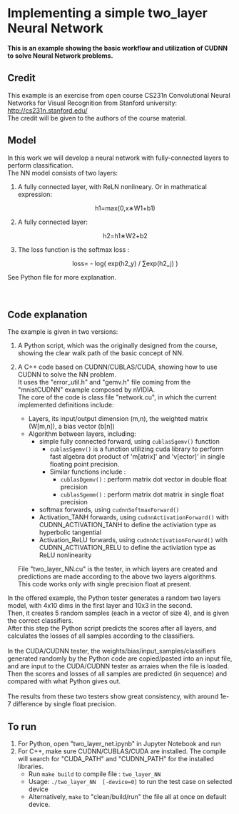 # **Implementing a simple two_layer Neural Network**

**This is an example showing the basic workflow and utilization of CUDNN to solve Neural Network problems.**

## Credit
This example is an exercise from open course CS231n Convolutional Neural Networks for Visual Recognition from Stanford university: http://cs231n.stanford.edu/  
The credit will be given to the authors of the course material.  

## Model
In this work we will develop a neural network with fully-connected layers to perform classification.  
The NN model consists of two layers:  
  1. A fully connected layer, with ReLN nonlineary. Or in mathmatical expression:  
      <p align="center">h1=max(0,x∗W1+b1) </p>
  2. A fully connected layer:  
          <p align="center"> h2=h1∗W2+b2  </p>
  3. The loss function is the softmax loss :  
          <p align="center">loss= - log( exp(h2_y) / ∑exp(h2_j) )  </p>
          
See Python file for more explanation.
<br>  
<br>

## Code explanation
The example is given in two versions:
1) A Python script, which was the originally designed from the course, showing the clear walk path of the basic concept of NN.  

2) A C++ code based on CUDNN/CUBLAS/CUDA, showing how to use CUDNN to solve the NN problem.  
   It uses the "error_util.h" and "gemv.h" file coming from the "mnistCUDNN" example composed by nVIDIA.  
   The core of the code is class file "network.cu", in which the current implemented definitions include:  
    - Layers, its input/output dimension (m,n), the weighted matrix (W[m,n]), a bias vector (b[n])
    - Algorithm between layers, including:
        - simple fully connected forward, using `cublasSgemv()` function
            + `cublasSgemv()` is a function utilizing cuda library to perform fast algebra dot product of 'm[atrix]' and 'v[ector]' in single floating point precision.
            + Similar functions include :
                * `cublasDgemv()` : perform matrix dot vector in double float precision
                * `cublasSgemm()` : perform matrix dot matrix in single float precision
        - softmax forwards, using `cudnnSoftmaxForward()`
        - Activation_TANH forwards, using `cudnnActivationForward()` with CUDNN_ACTIVATION_TANH to define the activiation type as hyperbolic tangential
        - Activation_ReLU forwards, using `cudnnActivationForward()` with CUDNN_ACTIVATION_RELU to define the activiation type as ReLU nonlinearity  
        
    File "two_layer_NN.cu" is the tester, in which layers are created and predictions are made according to the above two layers algorithms.  
    This code works only with single precision float at present.

In the offered example, the Python tester generates a random two layers model, with 4x10 dims in the first layer and 10x3 in the second.  
Then, it creates 5 random samples (each in a vector of size 4), and is given the correct classifiers.  
After this step the Python script predicts the scores after all layers, and calculates the losses of all samples according to the classifiers.  
<br>
In the CUDA/CUDNN tester, the weights/bias/input_samples/classifiers generated randomly by the Python code are copied/pasted into an input file,  
and are input to the CUDA/CUDNN tester as arraies when the file is loaded.  
Then the scores and losses of all samples are predicted (in sequence) and compared with what Python gives out.  
<br>
The results from these two testers show great consistency, with around  1e-7 difference by single float precision.


## To run
1) For Python, open "two_layer_net.ipynb" in Jupyter Notebook and run
2) For C++, make sure CUDNN/CUBLAS/CUDA are installed. The compile will search for "CUDA_PATH" and "CUDNN_PATH" for the installed libraries.  
    - Run `make build` to compile file : `two_layer_NN`  
    - Usage: `./two_layer_NN  [-device=0]`  to run the test case on selected device  
    - Alternatively, `make` to "clean/build/run" the file all at once on default device.
